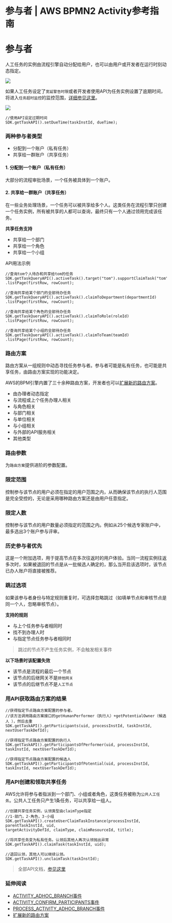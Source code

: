 # 参与者 | AWS BPMN2 Activity参考指南

# 参与者

人工任务的实例由流程引擎自动分配给用户，也可以由用户或开发者在运行时刻动态指定。

![](https://docs.awspaas.com/reference-guide/aws-paas-process-activity-reference-guide/user_task/9.png)

如果人工任务设定了`宽延警告时限`或者开发者使用API为任务实例设置了逾期时间，将进入`任务超时监控`的监控范围，[详细参见这里](<https://docs.awspaas.com/apps/com.actionsoft.apps.addons.tasktimeout/index.html>)。

![](https://docs.awspaas.com/reference-guide/aws-paas-process-activity-reference-guide/user_task/13.png)
    
    
    //使用API设定过期时间
    SDK.getTaskAPI().setDueTime(taskInstId, dueTime);
    

### 两种参与者类型

  * 分配到一个账户（私有任务）
  * 共享给一群账户（共享任务）

#### 1\. 分配到一个账户（私有任务）

大部分的流程审批场景，一个任务被具体到一个账户。

#### 2\. 共享给一群账户（共享任务）

在一些业务处理场景，一个任务可以被共享给多个人。这类任务在流程引擎只创建一个任务实例，所有被共享的人都可以查询，最终只有一个人通过领用完成该任务。

**共享任务支持**

  * 共享给一个部门
  * 共享给一个角色
  * 共享给一个小组

API用法示例
    
    
    //查询tom个人待办和共享给tom的任务
    SDK.getTaskQueryAPI().activeTask().target("tom").supportClaimTask("tom")
    .listPage(firstRow, rowCount);
    
    //查询共享给某个部门的全部待办任务
    SDK.getTaskQueryAPI().activeTask().claimToDepartment(departmentId)
    .listPage(firstRow, rowCount);
    
    //查询共享给某个角色的全部待办任务
    SDK.getTaskQueryAPI().activeTask().claimToRole(roleId)
    .listPage(firstRow, rowCount);
    
    //查询共享给某个小组的全部待办任务
    SDK.getTaskQueryAPI().activeTask().claimToTeam(teamId)
    .listPage(firstRow, rowCount);
    

### 路由方案

路由方案从一组规则中动态寻找任务参与者。参与者可能是私有任务，也可能是共享任务，由路由方案实现的功能决定。

AWS的BPM引擎内置了三十余种路由方案，开发者也可以[扩展新的路由方案](<https://docs.awspaas.com/reference-guide/aws-paas-plugin-development-reference-guide/plugins/performer.html>)。

  * 由办理者动态指定
  * 与流程或上个任务办理人相关
  * 与角色相关
  * 与部门相关
  * 与单位相关
  * 与小组相关
  * 与外部的API服务相关
  * 其他类型

### 路由参数

为`路由方案`提供进阶的参数配置。

### 限定范围

控制参与该节点的用户必须在指定的用户范围之内，从而确保该节点的执行人范围是完全受控的，无论是采用哪种路由方案还是由用户任意指定。

### 限定人数

控制参与该节点的用户数量必须指定的范围之内。例如从25个候选专家账户中，最多选出3个账户参与评审。

### 历史参与者优先

这是一个附加选项，用于提高节点在多次往返时的用户体验。当同一流程实例往返多次时，如果被退回的节点是从一批候选人确定的，那么当开启该选项时，该节点已办人账户将直接被推荐。

### 跳过选项

如果该参与者身份与特定规则重复时，可选择忽略跳过（如填单节点和审核节点是同一个人，忽略审核节点）。

**支持的规则**

  * 与上个任务参与者相同时
  * 找不到办理人时
  * 与指定节点任务参与者相同时

> 跳过的节点不产生任务实例，不会触发相关事件

**以下场景时该配置失效**

  * 该节点是流程的最后一个节点
  * 该节点的后继网关不是`排他网关`
  * 该节点的后继节点不是`人工节点`

### 用API获取路由方案的结果
    
    
    //获得指定节点路由方案配置的参与者。
    //该方法调用路由方案接口的getHumanPerformer（执行人）+getPotentialOwner（候选人 ），然后去重
    SDK.getTaskAPI().getParticipants(uid, processInstId, taskInstId, nextUserTaskDefId);
    
    //获得指定节点路由方案配置的执行人
    SDK.getTaskAPI().getParticipantsOfPerformer(uid, processInstId, taskInstId, nextUserTaskDefId);
    
    //获得指定节点路由方案配置的候选人
    SDK.getTaskAPI().getParticipantsOfPotential(uid, processInstId, taskInstId, nextUserTaskDefId);
    

### 用API创建和领取共享任务

AWS允许将参与者指派到一个部门、小组或者角色，这类任务被称为`公共人工任务`。公共人工任务只产生1条任务，可以共享给一组人。
    
    
    //创建共享任务实例，认领类型由claimType指定
    //1-部门，2-角色，3-小组
    SDK.getTaskAPI().createUserClaimTaskInstance(processInstId, parentTaskInstId, uid,
    targetActivityDefId, claimType, claimResourceId, title);
    
    //将共享任务变为私有任务。认领后其他人再次认领抛出异常
    SDK.getTaskAPI().claimTask(taskInstId, uid);
    
    //退回认领，其他人可以继续认领。
    SDK.getTaskAPI().unclaimTask(taskInstId);
    

> 全部API文档，[参见这里](<https://docs.awspaas.com/reference-guide/aws-paas-api-guide/native/java_doc.html>)

### 延伸阅读

  * [ACTIVITY_ADHOC_BRANCH事件](<https://docs.awspaas.com/reference-guide/aws-paas-process-listener-reference-guide/usertask_event/activity_adhoc_branch.html>)
  * [ACTIVITY_CONFIRM_PARTICIPANTS事件](<https://docs.awspaas.com/reference-guide/aws-paas-process-listener-reference-guide/usertask_event/activity_confirm_participants.html>)
  * [PROCESS_ACTIVITY_ADHOC_BRANCH事件](<https://docs.awspaas.com/reference-guide/aws-paas-process-listener-reference-guide/process_event/process_activity_adhoc_branch.html>)
  * [扩展新的路由方案](<https://docs.awspaas.com/reference-guide/aws-paas-plugin-development-reference-guide/plugins/performer.html>)